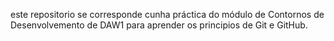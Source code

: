 este repositorio se corresponde cunha práctica do módulo de Contornos de Desenvolvemento de DAW1 para aprender os principios de Git e GitHub.
